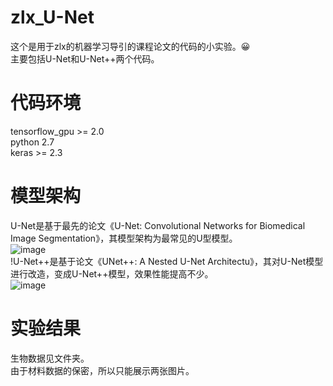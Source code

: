 # zlx_U-Net
这个是用于zlx的机器学习导引的课程论文的代码的小实验。😀  
主要包括U-Net和U-Net++两个代码。  

  # 代码环境
  
 tensorflow_gpu >= 2.0  
 python 2.7  
 keras >= 2.3  
 
 # 模型架构
 
 U-Net是基于最先的论文《U-Net: Convolutional Networks for Biomedical Image Segmentation》，其模型架构为最常见的U型模型。  
 ![image](https://github.com/Javaxiaoxuan/zlx_U-Net/blob/main/image/unet.png)  
 !U-Net++是基于论文《UNet++: A Nested U-Net Architectu》，其对U-Net模型进行改造，变成U-Net++模型，效果性能提高不少。  
 ![image](https://github.com/Javaxiaoxuan/zlx_U-Net/blob/main/image/unet.png)  
 
 
 # 实验结果
 
 生物数据见文件夹。  
 由于材料数据的保密，所以只能展示两张图片。
